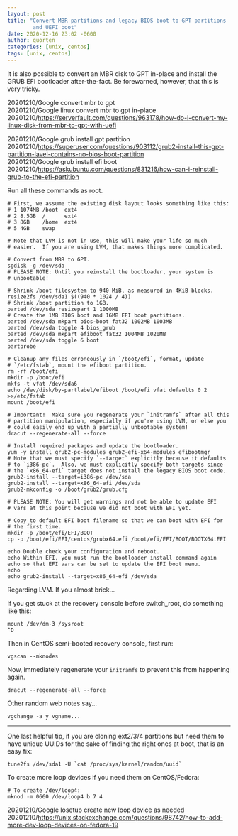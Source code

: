 ```yaml
---
layout: post
title: "Convert MBR partitions and legacy BIOS boot to GPT partitions
        and UEFI boot"
date: 2020-12-16 23:02 -0600
author: quorten
categories: [unix, centos]
tags: [unix, centos]
---
```


It is also possible to convert an MBR disk to GPT in-place and install
the GRUB EFI bootloader after-the-fact.  Be forewarned, however, that
this is very tricky.

20201210/Google convert mbr to gpt  
20201210/Google linux convert mbr to gpt in-place  
20201210/https://serverfault.com/questions/963178/how-do-i-convert-my-linux-disk-from-mbr-to-gpt-with-uefi

20201210/Google grub install gpt partition  
20201210/https://superuser.com/questions/903112/grub2-install-this-gpt-partition-lavel-contains-no-bios-boot-partition  
20201210/Google grub install efi boot  
20201210/https://askubuntu.com/questions/831216/how-can-i-reinstall-grub-to-the-efi-partition

Run all these commands as root.

<!-- more -->

```
# First, we assume the existing disk layout looks something like this:
# 1 1074MB /boot  ext4
# 2 8.5GB  /      ext4
# 3 8GB    /home  ext4
# 5 4GB    swap

# Note that LVM is not in use, this will make your life so much
# easier.  If you are using LVM, that makes things more complicated.

# Convert from MBR to GPT.
sgdisk -g /dev/sda
# PLEASE NOTE: Until you reinstall the bootloader, your system is
# unbootable!

# Shrink /boot filesystem to 940 MiB, as measured in 4KiB blocks.
resize2fs /dev/sda1 $((940 * 1024 / 4))
# Shrink /boot partition to 1GB.
parted /dev/sda resizepart 1 1000MB
# Create the 1MB BIOS boot and 16MB EFI boot partitions.
parted /dev/sda mkpart bios-boot fat32 1002MB 1003MB
parted /dev/sda toggle 4 bios_grub
parted /dev/sda mkpart efiboot fat32 1004MB 1020MB
parted /dev/sda toggle 6 boot
partprobe

# Cleanup any files erroneously in `/boot/efi`, format, update
# `/etc/fstab`, mount the efiboot partition.
rm -rf /boot/efi
mkdir -p /boot/efi
mkfs -t vfat /dev/sda6
echo /dev/disk/by-partlabel/efiboot /boot/efi vfat defaults 0 2 >>/etc/fstab
mount /boot/efi

# Important!  Make sure you regenerate your `initramfs` after all this
# partition manipulation, especially if you're using LVM, or else you
# could easily end up with a partially unbootable system!
dracut --regenerate-all --force

# Install required packages and update the bootloader.
yum -y install grub2-pc-modules grub2-efi-x64-modules efibootmgr
# Note that we must specify `--target` explicitly because it defaults
# to `i386-pc`.  Also, we must explicitly specify both targets since
# the `x86_64-efi` target does not install the legacy BIOS boot code.
grub2-install --target=i386-pc /dev/sda
grub2-install --target=x86_64-efi /dev/sda
grub2-mkconfig -o /boot/grub2/grub.cfg

# PLEASE NOTE: You will get warnings and not be able to update EFI
# vars at this point because we did not boot with EFI yet.

# Copy to default EFI boot filename so that we can boot with EFI for
# the first time.
mkdir -p /boot/efi/EFI/BOOT
cp -p /boot/efi/EFI/centos/grubx64.efi /boot/efi/EFI/BOOT/BOOTX64.EFI

echo Double check your configuration and reboot.
echo Within EFI, you must run the bootloader install command again
echo so that EFI vars can be set to update the EFI boot menu.
echo
echo grub2-install --target=x86_64-efi /dev/sda
```

Regarding LVM.  If you almost brick...

If you get stuck at the recovery console before switch_root, do
something like this:

```
mount /dev/dm-3 /sysroot
^D
```

Then in CentOS semi-booted recovery console, first run:

```
vgscan --mknodes
```

Now, immediately regenerate your `initramfs` to prevent this from
happening again.

```
dracut --regenerate-all --force
```

Other random web notes say...

```
vgchange -a y vgname...
```

----------

One last helpful tip, if you are cloning ext2/3/4 partitions but need
them to have unique UUIDs for the sake of finding the right ones at
boot, that is an easy fix:

```
tune2fs /dev/sda1 -U `cat /proc/sys/kernel/random/uuid`
```

To create more loop devices if you need them on CentOS/Fedora:

```
# To create /dev/loop4:
mknod -m 0660 /dev/loop4 b 7 4
```

20201210/Google losetup create new loop device as needed  
20201210/https://unix.stackexchange.com/questions/98742/how-to-add-more-dev-loop-devices-on-fedora-19
